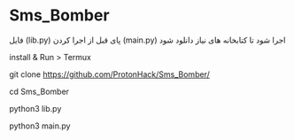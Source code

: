 # Sms_Bomber
فایل (lib.py) پای قبل از اجرا کردن (main.py) اجرا شود تا کتابخانه های نیاز دانلود شود


install & Run > Termux 

git clone https://github.com/ProtonHack/Sms_Bomber/

cd Sms_Bomber

python3 lib.py

python3 main.py 



